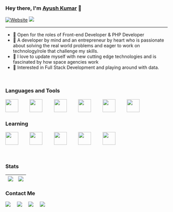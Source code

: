 ### Hey there, I'm [Ayush Kumar][website] 👋

[![Website](https://img.shields.io/website?label=ayushkumar459.me&style=for-the-badge&url=http%3A%2F%2Fayushkumar459.me)](http://ayushkumar459.me)
![](https://komarev.com/ghpvc/?username=ayushkr459)

---

- 💙  Open for the roles of Front-end Developer & PHP Developer
- 💙  A developer by mind and an entrepreneur by heart who is passionate about solving the real world problems and eager to work on technology/role that challenge my skills.
- 💙  I love to update myself with new cutting edge technologies and is fascinated by how space agencies work
- 💙  Interested in Full Stack Development and playing around with data.
<br />

### Languages and Tools

<img src="https://cdn.jsdelivr.net/gh/devicons/devicon@latest/icons/html5/html5-plain.svg" width="40px">&nbsp;&nbsp;&nbsp;&nbsp;&nbsp;&nbsp;&nbsp;&nbsp;
<img src="https://cdn.jsdelivr.net/gh/devicons/devicon@latest/icons/css3/css3-plain.svg" width="40px">&nbsp;&nbsp;&nbsp;&nbsp;&nbsp;&nbsp;&nbsp;&nbsp;
<img src="https://cdn.jsdelivr.net/gh/devicons/devicon@latest/icons/javascript/javascript-original.svg" width="40px">&nbsp;&nbsp;&nbsp;&nbsp;&nbsp;&nbsp;&nbsp;&nbsp;
<img src="https://cdn.jsdelivr.net/gh/devicons/devicon@latest/icons/php/php-plain.svg" width="40px">&nbsp;&nbsp;&nbsp;&nbsp;&nbsp;&nbsp;&nbsp;&nbsp;
<img src="https://cdn.jsdelivr.net/gh/devicons/devicon@latest/icons/mysql/mysql-plain.svg" width="40px">&nbsp;&nbsp;&nbsp;&nbsp;&nbsp;&nbsp;&nbsp;&nbsp;
<img src="https://cdn.jsdelivr.net/gh/devicons/devicon@latest/icons/git/git-original.svg" width="40px">&nbsp;&nbsp;&nbsp;&nbsp;&nbsp;&nbsp;&nbsp;&nbsp;&nbsp;

### Learning
<img src="https://cdn.jsdelivr.net/gh/devicons/devicon@latest/icons/react/react-original.svg" width="40px">&nbsp;&nbsp;&nbsp;&nbsp;&nbsp;&nbsp;&nbsp;&nbsp;
<img src="https://cdn.jsdelivr.net/gh/devicons/devicon@latest/icons/nodejs/nodejs-plain.svg" width="40px">&nbsp;&nbsp;&nbsp;&nbsp;&nbsp;&nbsp;&nbsp;&nbsp;
<img src="https://cdn.jsdelivr.net/gh/devicons/devicon@latest/icons/mongodb/mongodb-original.svg" width="40px">&nbsp;&nbsp;&nbsp;&nbsp;&nbsp;&nbsp;&nbsp;&nbsp;
<img src="https://cdn.jsdelivr.net/gh/devicons/devicon@latest/icons/flutter/flutter-original.svg" width="40px">&nbsp;&nbsp;&nbsp;&nbsp;&nbsp;&nbsp;&nbsp;&nbsp;
<img src="https://cdn.jsdelivr.net/gh/devicons/devicon@latest/icons/python/python-original.svg" width="40px">&nbsp;&nbsp;&nbsp;&nbsp;&nbsp;&nbsp;&nbsp;&nbsp;

<br />

### Stats

| <img src="https://github-readme-stats.vercel.app/api?username=ayushkr459&show_icons=true&count_private=true"/> | <img src="https://github-readme-streak-stats.herokuapp.com/?user=ayushkr459"/> |
|:------------:|:------------:|

### Contact Me
<p>
  <a target="_blank"href="https://www.linkedin.com/in/ayushkr459/"><img src="https://img.shields.io/badge/linkedin-%230077B5.svg?&style=for-the-badge&logo=linkedin&logoColor=white" /></a>&nbsp;&nbsp;&nbsp;&nbsp;
  <a target="_blank"href="https://twitter.com/ayush_kr459"><img src="https://img.shields.io/badge/twitter-%231DA1F2.svg?&style=for-the-badge&logo=twitter&logoColor=white" /></a>&nbsp;&nbsp;&nbsp;&nbsp;
  <a href="mailto:ayushkr459@gmail.com?subject=Hello%20Ayush,%20From%20Github"><img src="https://img.shields.io/badge/gmail-%23D14836.svg?&style=for-the-badge&logo=gmail&logoColor=white" /></a>&nbsp;&nbsp;&nbsp;&nbsp;
  <a href="https://www.instagram.com/ayush.kr459/"><img src="https://img.shields.io/badge/instagram-%23D14836.svg?&style=for-the-badge&logo=instagram&logoColor=pink" /></a>&nbsp;&nbsp;&nbsp;&nbsp;
</p>


[website]: http://ayushkumar459.me
[twitter]: https://twitter.com/ayush_kr459
[instagram]: https://instagram.com/ayushkr459
[linkedin]: https://linkedin.com/in/ayushkr459
